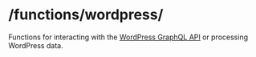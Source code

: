 # /functions/wordpress/

Functions for interacting with the <a href="https://www.wpgraphql.com/docs/introduction/">WordPress GraphQL API</a> or processing WordPress data.
